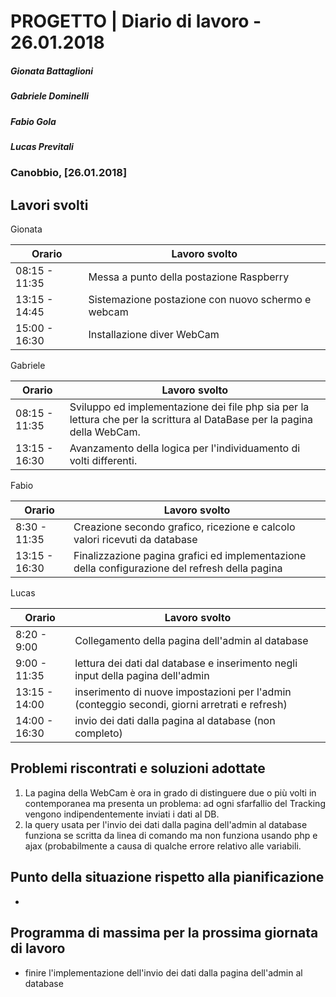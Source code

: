 # PROGETTO | Diario di lavoro - 26.01.2018
##### Gionata Battaglioni
##### Gabriele Dominelli
##### Fabio Gola
##### Lucas Previtali
### Canobbio, [26.01.2018]

## Lavori svolti
Gionata


|Orario        |Lavoro svolto                 |
|--------------|------------------------------|
|08:15 - 11:35 |Messa a punto della postazione Raspberry||10:30 -                   
|13:15 - 14:45 |Sistemazione postazione con nuovo schermo e webcam|
|15:00 - 16:30 |Installazione diver WebCam|

Gabriele

|Orario        |Lavoro svolto                 |
|--------------|------------------------------|
|08:15 - 11:35 |Sviluppo ed implementazione dei file php sia per la lettura che per la scrittura al DataBase per la pagina della WebCam.|
|13:15 - 16:30 |Avanzamento della logica per l'individuamento di volti differenti.|


Fabio

|Orario        |Lavoro svolto                 |
|--------------|------------------------------|
|8:30 - 11:35 |Creazione secondo grafico, ricezione e	calcolo valori ricevuti da database				      |                         
|13:15 - 16:30 |Finalizzazione pagina grafici ed implementazione della configurazione del refresh della pagina|


Lucas


|Orario        |Lavoro svolto                 |
|--------------|------------------------------|
|8:20 - 9:00 |Collegamento della pagina dell'admin al database |
|9:00 - 11:35 |lettura dei dati dal database e inserimento negli input della pagina dell'admin |
|13:15 - 14:00 |inserimento di nuove impostazioni per l'admin (conteggio secondi, giorni arretrati e refresh) |
|14:00 - 16:30 |invio dei dati dalla pagina al database (non completo) |



##  Problemi riscontrati e soluzioni adottate
1. La pagina della WebCam è ora in grado di distinguere due o più volti in contemporanea ma presenta un problema: ad ogni sfarfallio del Tracking vengono indipendentemente inviati i dati al DB.
2. la query usata per l'invio dei dati dalla pagina dell'admin al database funziona se scritta da linea di comando ma non funziona usando php e ajax (probabilmente a causa di qualche errore relativo alle variabili.

##  Punto della situazione rispetto alla pianificazione
-

## Programma di massima per la prossima giornata di lavoro
- finire l'implementazione dell'invio dei dati dalla pagina dell'admin al database

